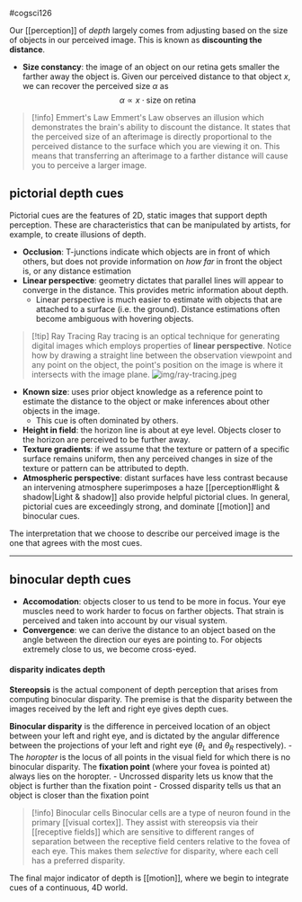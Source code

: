 #cogsci126 

Our [[perception]] of *depth* largely comes from adjusting based on the size of objects in our perceived image. This is known as **discounting the distance**.
- **Size constancy**: the image of an object on our retina gets smaller the farther away the object is. Given our perceived distance to that object $x$, we can recover the perceived size $\alpha$ as
$$\alpha \propto x \cdot \text{size on retina}$$
>[!info] Emmert's Law
>Emmert's Law observes an illusion which demonstrates the brain's ability to discount the distance. It states that the perceived size of an afterimage is directly proportional to the perceived distance to the surface which you are viewing it on. This means that transferring an afterimage to a farther distance will cause you to perceive a larger image.

## pictorial depth cues
Pictorial cues are the features of 2D, static images that support depth perception. These are characteristics that can be manipulated by artists, for example, to create illusions of depth.
- **Occlusion**: T-junctions indicate which objects are in front of which others, but does not provide information on *how far* in front the object is, or any distance estimation
- **Linear perspective**: geometry dictates that parallel lines will appear to converge in the distance. This provides metric information about depth. 
	- Linear perspective is much easier to estimate with objects that are attached to a surface (i.e. the ground). Distance estimations often become ambiguous with hovering objects.

>[!tip] Ray Tracing
>Ray tracing is an optical technique for generating digital images which employs properties of **linear perspective**. Notice how by drawing a straight line between the observation viewpoint and any point on the object, the point's position on the image is where it intersects with the image plane.
>![img/ray-tracing.jpeg](img/ray-tracing.jpeg)

- **Known size**: uses prior object knowledge as a reference point to estimate the distance to the object or make inferences about other objects in the image.
	- This cue is often dominated by others.
- **Height in field**: the horizon line is about at eye level. Objects closer to the horizon are perceived to be further away.
- **Texture gradients**: if we assume that the texture or pattern of a specific surface remains uniform, then any perceived changes in size of the texture or pattern can be attributed to depth.
- **Atmospheric perspective**: distant surfaces have less contrast because an intervening atmosphere superimposes a haze
[[perception#light & shadow|Light & shadow]] also provide helpful pictorial clues. In general, pictorial cues are exceedingly strong, and dominate [[motion]] and binocular cues.

The interpretation that we choose to describe our perceived image is the one that agrees with the most cues.

---
## binocular depth cues
- **Accomodation**: objects closer to us tend to be more in focus. Your eye muscles need to work harder to focus on farther objects. That strain is perceived and taken into account by our visual system.
- **Convergence**: we can derive the distance to an object based on the angle between the direction our eyes are pointing to. For objects extremely close to us, we become cross-eyed.

#### disparity indicates depth
**Stereopsis** is the actual component of depth perception that arises from computing binocular disparity. The premise is that the disparity between the images received by the left and right eye gives depth cues.

**Binocular disparity** is the difference in perceived location of an object between your left and right eye, and is dictated by the angular difference between the projections of your left and right eye ($\theta_L$ and $\theta_R$ respectively).
	- The *horopter* is the locus of all points in the visual field for which there is no binocular disparity. The **fixation point** (where your fovea is pointed at) always lies on the horopter.
	- Uncrossed disparity lets us know that the object is further than the fixation point
	- Crossed disparity tells us that an object is closer than the fixation point

>[!info] Binocular cells
>Binocular cells are a type of neuron found in the primary [[visual cortex]]. They assist with stereopsis via their [[receptive fields]] which are sensitive to different ranges of separation between the receptive field centers relative to the fovea of each eye. This makes them *selective* for disparity, where each cell has a preferred disparity.

The final major indicator of depth is [[motion]], where we begin to integrate cues of a continuous, 4D world.
